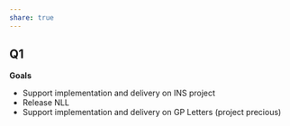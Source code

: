 ```yaml
---  
share: true  
---  
```

## Q1  
**Goals**   
- Support implementation and delivery on INS project  
- Release NLL  
- Support implementation and delivery on GP Letters (project precious)  
  
